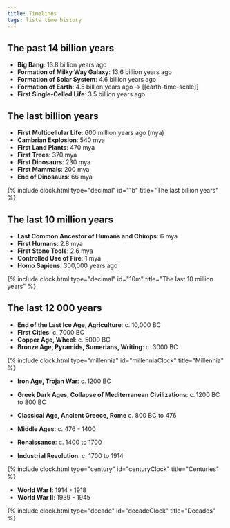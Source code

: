 ```yaml
---
title: Timelines
tags: lists time history
--- 
```


## The past 14 billion years

- **Big Bang**: 13.8 billion years ago
- **Formation of Milky Way Galaxy**: 13.6 billion years ago
- **Formation of Solar System**: 4.6 billion years ago
- **Formation of Earth**: 4.5 billion years ago -> [[earth-time-scale]]
- **First Single-Celled Life**: 3.5 billion years ago


## The last billion years


- **First Multicellular Life**: 600 million years ago (mya)
- **Cambrian Explosion**: 540 mya
- **First Land Plants**: 470 mya
- **First Trees**: 370 mya
- **First Dinosaurs**: 230 mya
- **First Mammals**: 200 mya
- **End of Dinosaurs**: 66 mya

{% include clock.html type="decimal" id="1b" title="The last billion years" %}


## The last 10 million years

- **Last Common Ancestor of Humans and Chimps**: 6 mya
- **First Humans**: 2.8 mya
- **First Stone Tools**: 2.6 mya
- **Controlled Use of Fire**: 1 mya
- **Homo Sapiens**: 300,000 years ago

{% include clock.html type="decimal" id="10m" title="The last 10 million years" %}


## The last 12 000 years

- **End of the Last Ice Age, Agriculture**: c. 10,000 BC
- **First Cities**: c. 7000 BC
- **Copper Age, Wheel**: c. 5000 BC
- **Bronze Age, Pyramids, Sumerians, Writing**: c. 3000 BC

{% include clock.html type="millennia" id="millenniaClock" title="Millennia" %}

- **Iron Age, Trojan War**: c. 1200 BC
- **Greek Dark Ages, Collapse of Mediterranean Civilizations**: c. 1200 BC to 800 BC
- **Classical Age, Ancient Greece, Rome** c. 800 BC to 476

- **Middle Ages**: c. 476 - 1400
- **Renaissance**: c. 1400 to 1700
- **Industrial Revolution**: c. 1700 to 1914

{% include clock.html type="century" id="centuryClock" title="Centuries" %}

- **World War I**: 1914 - 1918
- **World War II**: 1939 - 1945

{% include clock.html type="decade" id="decadeClock" title="Decades" %}

